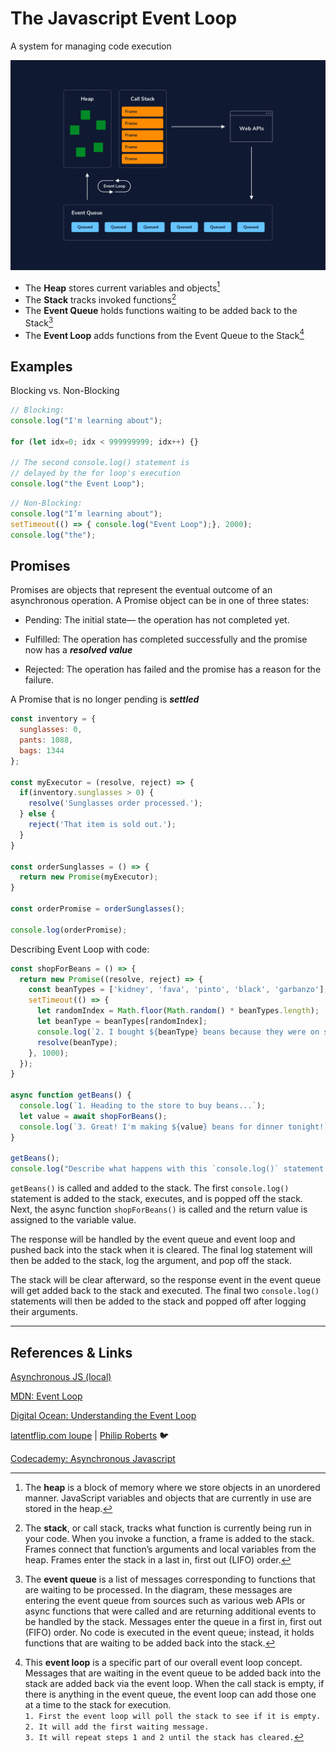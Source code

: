 # The Javascript Event Loop
A system for managing code execution



![JS Engine Diagram](JavaScript-Engine-Diagram.png)

* The **Heap** stores current variables and objects[^heap]
* The **Stack** tracks invoked functions[^stack]
* The **Event Queue** holds functions waiting to be added back to the Stack[^eventQueue]
* The **Event Loop** adds functions from the Event Queue to the Stack[^eventLoop] 


## Examples

Blocking vs. Non-Blocking 

```js
// Blocking:
console.log("I'm learning about");
 
for (let idx=0; idx < 999999999; idx++) {}
 
// The second console.log() statement is
// delayed by the for loop's execution
console.log("the Event Loop");
```

```js
// Non-Blocking:
console.log("I’m learning about");
setTimeout(() => { console.log("Event Loop");}, 2000);
console.log("the");
```
## Promises
Promises are objects that represent the eventual outcome of an asynchronous operation. A Promise object can be in one of three states:

* Pending: The initial state— the operation has not completed yet.

* Fulfilled: The operation has completed successfully and the promise now has a ***resolved value***

* Rejected: The operation has failed and the promise has a reason for the failure.

A Promise that is no longer pending is ***settled***

```js
const inventory = {
  sunglasses: 0,
  pants: 1088,
  bags: 1344
};

const myExecutor = (resolve, reject) => {
  if(inventory.sunglasses > 0) {
    resolve('Sunglasses order processed.');
  } else {
    reject('That item is sold out.');
  }
}

const orderSunglasses = () => {
  return new Promise(myExecutor);
}

const orderPromise = orderSunglasses();

console.log(orderPromise);
```


Describing Event Loop with code:
```js
const shopForBeans = () => {
  return new Promise((resolve, reject) => {
    const beanTypes = ['kidney', 'fava', 'pinto', 'black', 'garbanzo'];
    setTimeout(() => {
      let randomIndex = Math.floor(Math.random() * beanTypes.length);
      let beanType = beanTypes[randomIndex];
      console.log(`2. I bought ${beanType} beans because they were on sale.`);
      resolve(beanType);
    }, 1000);
  });
}
 
async function getBeans() {
  console.log(`1. Heading to the store to buy beans...`);
  let value = await shopForBeans();
  console.log(`3. Great! I'm making ${value} beans for dinner tonight!`);
}
 
getBeans();
console.log("Describe what happens with this `console.log()` statement as well.");
```

`getBeans()` is called and added to the stack. The first `console.log()` statement is added to the stack, executes, and is popped off the stack. Next, the async function `shopForBeans()` is called and the return value is assigned to the variable value.

The response will be handled by the event queue and event loop and pushed back into the stack when it is cleared. The final log statement will then be added to the stack, log the argument, and pop off the stack.

The stack will be clear afterward, so the response event in the event queue will get added back to the stack and executed. The final two `console.log()` statements will then be added to the stack and popped off after logging their arguments.  

---

## References & Links
[Asynchronous JS (local)](../asynchrony/asynchrony.md)  

[MDN: Event Loop](https://developer.mozilla.org/en-US/docs/Web/JavaScript/EventLoop)

[Digital Ocean: Understanding the Event Loop](https://www.digitalocean.com/community/tutorials/understanding-the-event-loop-callbacks-promises-and-async-await-in-javascript)

[latentflip.com loupe](http://latentflip.com/loupe/ "Loupe is a little visualisation to help you understand how JavaScript's call stack/event loop/callback queue interact with each other.")  | [Philip Roberts](http://twitter.com/philip_roberts) :bird:

[^heap]: The **heap** is a block of memory where we store objects in an unordered manner. JavaScript variables and objects that are currently in use are stored in the heap.

[^stack]: The **stack**, or call stack, tracks what function is currently being run in your code.
When you invoke a function, a frame is added to the stack. Frames connect that function’s arguments and local variables from the heap. Frames enter the stack in a last in, first out (LIFO) order.

[^eventQueue]: The **event queue** is a list of messages corresponding to functions that are waiting to be processed. In the diagram, these messages are entering the event queue from sources such as various web APIs[^API] or async functions that were called and are returning additional events to be handled by the stack. Messages enter the queue in a first in, first out (FIFO) order. No code is executed in the event queue; instead, it holds functions that are waiting to be added back into the stack.

[^eventLoop]: This **event loop** is a specific part of our overall event loop concept. Messages that are waiting in the event queue to be added back into the stack are added back via the event loop. When the call stack is empty, if there is anything in the event queue, the event loop can add those one at a time to the stack for execution.  
`1. First the event loop will poll the stack to see if it is empty.`  
`2. It will add the first waiting message.`  
`3. It will repeat steps 1 and 2 until the stack has cleared.`

[^API]: **API**: Software tool for interacting with another applications functionality.  
**Web API**: API for the Web  
**Third-party API**: YouTube API, Twitter API...  
**Browser API**: Access information the browser can also access. eg. ***geolocation API***.  

[Codecademy: Asynchronous Javascript](https://www.codecademy.com/paths/front-end-engineer-career-path/tracks/fecp-22-async-javascript-and-http-requests/modules/wdcp-22-basics-of-asynchronous-javascript/articles/javascript-concurrency-model-and-event-loop)
